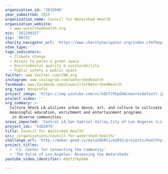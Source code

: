 ```yaml
---
organization_id: '2015046'
year_submitted: 2015
organization_name: Council for Watershed Health
organization_website:
  - www.watershedhealth.org
ein: '261198327'
zip: '90731'
charity_navigator_url: 'https://www.charitynavigator.org/index.cfm?bay=search.profile&ein=261198327'
ntee_type: ''
tags_indicators:
  - Climate change
  - Access to parks & green space
  - Environmental quality & sustainability
  - Public safety & public space
twitter: www.twitter.com/CWH_org
instagram: www.instagram.com/watershedhealth
facebook: www.facebook.com/CouncilforWatershedHealth
org_type: Nonprofit
project_image: 'https://img.youtube.com/vi/kQnTJYkpO4A/maxresdefault.jpg'
project_video: ''
org_summary: >-
  Culture Shock LA utilizes urban dance, art, and culture to cultivate
  meaningful education, enrichment and entertainment programs
   in diverse communities.
areas_impacted: 'Central LA,San Gabriel Valley,City of Los Angeles (citywide)'
project_ids: '5102079'
title: Council for Watershed Health
uri: /organizations/council-for-watershed-health/
challenge_url: 'http://maker.good.is/myla2050live2015/projects/healthystreams.html'
project_titles:
  - 'C3: Center for Connecting the Community'
  - 'The Pulse of Los Angeles: Assessing the Watersheds'
youtube_video_identifier: kQnTJYkpO4A

---
```

